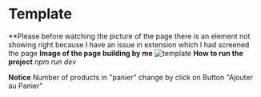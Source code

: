 # Template
**Please before watching the picture of the page there is an element not showing right because I have an issue in extension which I had screened the page
**Image of the page building by me**
![template](https://user-images.githubusercontent.com/80113396/174414456-9299fcf1-a7fc-4332-b264-370ac7cff737.png)
**How to run the project**
 _npm run dev_
 
**Notice**
Number of products in "panier" change by click on Button "Ajouter au Panier"
 
